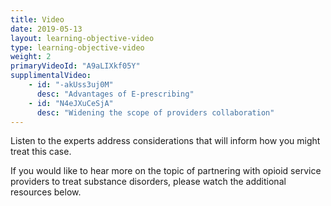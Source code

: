 ```yaml
---
title: Video 
date: 2019-05-13
layout: learning-objective-video
type: learning-objective-video
weight: 2
primaryVideoId: "A9aLIXkf05Y"
supplimentalVideo:
    - id: "-akUss3uj0M"
      desc: "Advantages of E-prescribing"
    - id: "N4eJXuCeSjA"
      desc: "Widening the scope of providers collaboration"
---
```

Listen to the experts address considerations that will inform how you might treat this case.

If you would like to hear more on the topic of partnering with opioid service providers to treat substance disorders, please watch the additional resources below.
